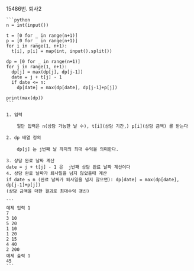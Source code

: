 15486번. 퇴사2
    
    ```python
    n = int(input())
    
    t = [0 for _ in range(n+1)]
    p = [0 for _ in range(n+1)]
    for i in range(1, n+1):
      t[i], p[i] = map(int, input().split())
    
    dp = [0 for _ in range(n+1)]
    for j in range(1, n+1):
      dp[j] = max(dp[j], dp[j-1])
      date = j + t[j] - 1
      if date <= n:
        dp[date] = max(dp[date], dp[j-1]+p[j])
    
    print(max(dp))
    ```
    
    1. 입력
        
        일단 입력은 n(상담 가능한 날 수), t[i](상담 기간,) p[i](상담 금액) 를 받는다
        
    2. dp 배열 정의
        
        dp[j] 는 j번째 날 까지의 최대 수익을 의미한다.
        
    3. 상담 완료 날짜 계산
    date = j + t[j] - 1 은  j번째 상담 완료 날짜 계산이다
    4. 상담 완료 날짜가 퇴사일을 넘지 않았을때 계산
    if date ≤ n (완료 날짜가 퇴사일을 넘지 않으면): dp[date] = max(dp[date], dp[j-1]+p[j])
    (상담 금액을 더한 결과로 최대수익 갱신)
    
    ```
    예제 입력 1 
    7
    3 10
    5 20
    1 10
    1 20
    2 15
    4 40
    2 200
    예제 출력 1 
    45
    ```
